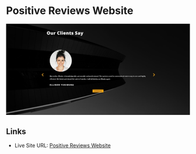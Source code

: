 # Positive Reviews Website

![](./screenshot.jpg)

## Links

- Live Site URL: [Positive Reviews Website](https://ekizashvilit.github.io/positive-reviews-website/)
